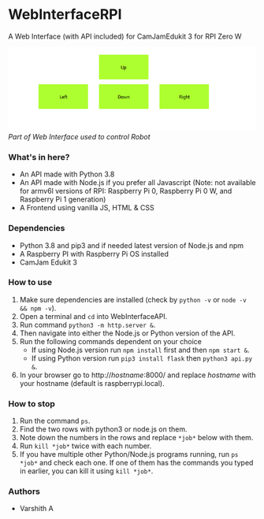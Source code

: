 # WebInterfaceRPI
A Web Interface (with API included) for CamJamEdukit 3 for RPI Zero W

![Image of part of Web Interface](WebInterfaceRPI.png)  
*Part of Web Interface used to control Robot*

### What's in here?
* An API made with Python 3.8
* An API made with Node.js if you prefer all Javascript (Note: not available for armv6l versions of RPI: Raspberry Pi 0, Raspberry Pi 0 W, and Raspberry Pi 1 generation)
* A Frontend using vanilla JS, HTML & CSS

### Dependencies
* Python 3.8 and pip3 and if needed latest version of Node.js and npm
* A Raspberry PI with Raspberry Pi OS installed
* CamJam Edukit 3 

### How to use
1. Make sure dependencies are installed (check by `python -v` or `node -v && npm -v`).
2. Open a terminal and `cd` into WebInterfaceAPI.
3. Run command `python3 -m http.server &`.
4. Then navigate into either the Node.js or Python version of the API.
5. Run the following commands dependent on your choice
    * If using Node.js version run `npm install` first and then `npm start &`.
    * If using Python version run `pip3 install flask` then `python3 api.py &`.
6. In your browser go to http://*hostname*:8000/ and replace *hostname* with your hostname (default is raspberrypi.local).

### How to stop
1. Run the command `ps`.
2. Find the two rows with python3 or node.js on them.
3. Note down the numbers in the rows and replace `*job*` below with them.
4. Run `kill *job*` twice with each number.
5. If you have multiple other Python/Node.js programs running, run `ps *job*` and check each one. If one of them has the commands you typed in earlier, you can kill it using `kill *job*`.

### Authors
* Varshith A

